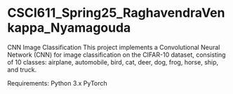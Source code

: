 # CSCI611_Spring25_RaghavendraVenkappa_Nyamagouda
CNN Image Classification
This project implements a Convolutional Neural Network (CNN) for image classification on the CIFAR-10 dataset, 
consisting of 10 classes: airplane, automobile, bird, cat, deer, dog, frog, horse, ship, and truck.

Requirements:
Python 3.x
PyTorch
